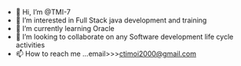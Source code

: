 - 👋 Hi, I’m @TMI-7
- 👀 I’m interested in Full Stack java development and training
- 🌱 I’m currently learning Oracle
- 💞️ I’m looking to collaborate on any Software development life cycle activities 
- 📫 How to reach me ...email>>>ctimoi2000@gmail.com 

<!---
TMI-7/TMI-7 is a ✨ special ✨ repository because its `README.md` (this file) appears on your GitHub profile.
You can click the Preview link to take a look at your changes.
--->

